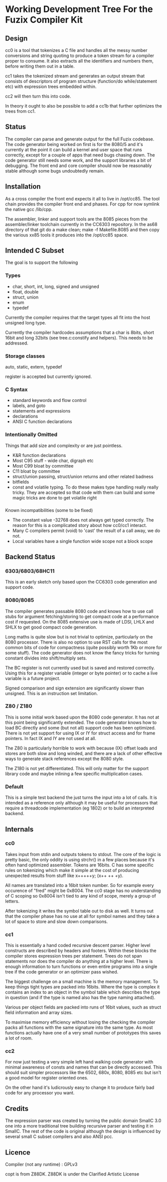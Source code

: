 # Working Development Tree For the Fuzix Compiler Kit

## Design

cc0 is a tool that tokenizes a C file and handles all the messy
number conversions and string quoting to produce a token stream for a
compiler proper to consume. It also extracts all the identifiers and numbers
them, before writing them out in a table.

cc1 takes the tokenized stream and generates an output stream that consists
of descriptors of program structure (function/do while/statement etc) with
expression trees embedded within.

cc2 will then turn this into code.

In theory it ought to also be possible to add a cc1b that further optimizes the
trees from cc1.

## Status

The compiler can parse and generate output for the full Fuzix codebase. The
code generator being worked on first is for the 8080/5 and it's currently at
the point it can build a kernel and user space that runs correctly, except
for a couple of apps that need bugs chasing down. The code generator still
needs some work, and the support libraries a bit of debugging. The front end
and core compiler should now be reasonably stable although some bugs undoubtedly
remain.

## Installation

As a cross compiler the front end expects it all to live in /opt/cc85. The
tool chain provides the compiler front end and phases. For cpp for now
symlink the native gcc /lib/cpp.

The assembler, linker and support tools are the 8085 pieces from the
assembler/linker toolchain currently in the CC6303 repository. In the
as68 directory of that git do a make clean; make -f Makefile.8085 and then
copy the various xx85 tools it produces into the /opt/cc85 space.

## Intended C Subset

The goal is to support the following

### Types

* char, short, int, long, signed and unsigned
* float, double
* struct, union
* enum
* typedef

Currently the compiler requires that the target types all fit into the host
unsigned long type.

Currently the compiler hardcodes assumptions that a char is 8bits, short
16bit and long 32bits (see tree.c:constify and helpers). This needs to be
addressed.

### Storage classes

auto, static, extern, typedef

register is accepted but currently ignored.

### C Syntax

* standard keywords and flow control
* labels, and goto
* statements and expressions
* declarations
* ANSI C function declarations

### Intentionally Omitted

Things that add size and complexity or are just pointless.

* K&R function declarations
* Most C95 stuff - wide char, digraph etc
* Most C99 bloat by committee
* C11 bloat by committee
* struct/union passing, struct/union returns and other related badness
* bitfields
* const and volatile typing. To do these makes type handling really really tricky. They are accepted so that code with them can build and some magic tricks are done to get volatile right

###

Known incompatibilities (some to be fixed)

* The constant value -32768 does not always get typed correctly. The reason for this is a complicated story about how cc0/cc1 interact.
* Many C compilers permit (void) to 'cast' the result of a call away, we do not.
* Local variables have a single function wide scope not a block scope

## Backend Status

### 6303/6803/68HC11

This is an early sketch only based upon the CC6303 code generation and
support code.

### 8080/8085

The compiler generates passable 8080 code and knows how to use call stubs
for argument fetching/storing to get compact code at a performance cost if
requested. On the 8085 extensive use is made of LDSI, LHLX and SHLX to get
good compact code generation.

Long maths is quite slow but is not trivial to optimize, particularly on the
8080 processor. There is also no option to use RST calls for the most common
bits of code for compactness (quite possibly worth 1Kb or more for some
stuff). The code generator does not know the fancy tricks for turning
constant divides into shift/multiply sets.

The BC register is not currently used but is saved and restored correctly.
Using this for a register variable (integer or byte pointer) or to cache a
live variable is a future project.

Signed comparison and sign extension are significantly slower than unsigned.
This is an instruction set limitation.

### Z80 / Z180

This is some initial work based upon the 8080 code generator. It has not at
this point being significantly extended. The code generator knows how to
load BC directly and some (but not all) support code has been optimized.
There is not yet support for using IX or IY for struct access and for frame
pointers. In fact IX and IY are not used at all.

The Z80 is particularly horrible to work with because (IX) offset loads and
stores are both slow and long winded, and there are a lack of other effective
ways to generate stack references except the 8080 style.

The Z180 is not yet differentiated. This will only matter for the support
library code and maybe inlining a few specific multiplication cases.

### Default

This is a simple test backend the just turns the input into a lot of calls.
It is intended as a reference only although it may be useful for processors
that require a threadcode implementation (eg 1802) or to build an
interpreted backend.

## Internals

### cc0

Takes input from stdin and outputs tokens to stdout. The core of the logic
is pretty basic, the only oddity is using strchr() in a few places because
it's often hand optimized assembler. Tokens are 16bits. C has some specific
rules on tokenizing which make it simple at the cost of producing unexpected
results from stuff like x+++++y; (x++ ++ +y).

All names are translated into a 16bit token number. So for example every
occurence of "fred" might be 0x8004. The cc0 stage has no understanding of
C scoping so 0x8004 isn't tied to any kind of scope, merely a group of
letters.

After tokenizing it writes the symbol table out to disk as well. It turns
out that the compiler phase has no use at all for symbol names and they
take a lot of space to store and slow down comparisons.

### cc1

This is essentially a hand coded recursive descent parser. Higher level
constructs are described by headers and footers. Within these blocks the
compiler stores expression trees per statement. Trees do not span statements
nor does the compiler do anything at a higher level. There is enough
information to turn functions or even entire programs into a single tree if
the code generator or an optimizer pass wished.

The biggest challenge on a small machine is the memory management. To keep
things tight types are packed into 16bits. Where the type is complex it
contains an index to an object in the symbol table which describes the type
in question (and if the type is named also has the type naming attached).

Various per object fields are packed into runs of 16bit values, such as
struct field information and array sizes.

To maximise memory efficiency without losing the checking the compiler packs
all functions with the same signature into the same type. As most functions
actually have one of a very small number of prototypes this saves a lot of
room.

### cc2

For now just testing a very simple left hand walking code generator with
minimal awareness of consts and names that can be directly accessed. This
should suit simpler processors like the 6502, 680x, 8080, 8085 etc but isn't
a good model for register oriented ones.

On the other hand it's ludicrously easy to change it to produce fairly bad
code for any processor you want.

## Credits

The expression parser was created by turning the public domain SmallC 3.0 one
into a more traditional tree building recursive parser and testing it in
SmallC. The rest of the code is original although the design is influenced by
several small C subset compilers and also ANSI pcc.

## Licence

Compiler (not any runtime)	:	GPLv3

copt is from Z88DK. Z88DK is under the Clarified Artistic License
